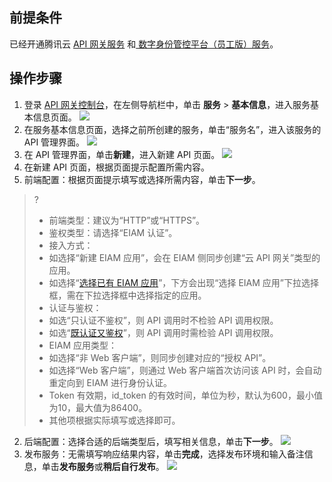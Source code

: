 ## 前提条件
已经开通腾讯云 [API 网关服务](https://console.cloud.tencent.com/apigateway/index?rid=1) 和[ 数字身份管控平台（员工版）服务](https://cloud.tencent.com/document/product/1442/56964)。

## 操作步骤
1. 登录 [API 网关控制台](https://console.cloud.tencent.com/apigateway/index?rid=1)，在左侧导航栏中，单击 **服务** > **基本信息**，进入服务基本信息页面。
![](https://main.qcloudimg.com/raw/0d9f6e20f1b440aef056778fff28e758.png)
2. 在服务基本信息页面，选择之前所创建的服务，单击“服务名”，进入该服务的 API 管理界面。
![](https://main.qcloudimg.com/raw/fdcf0f86b205be47aca38c90ecd1676a.png)
3. 在 API 管理界面，单击**新建**，进入新建 API 页面。
![](https://main.qcloudimg.com/raw/c7c55c76d19a56e5c2cb0727dfb03b25.png)
4. 在新建 API 页面，根据页面提示配置所需内容。
 1. 前端配置：根据页面提示填写或选择所需内容，单击**下一步**。
>?
>- 前端类型：建议为“HTTP”或“HTTPS”。
>- 鉴权类型：请选择“EIAM 认证”。
>- 接入方式：
>  - 如选择“新建 EIAM 应用”，会在 EIAM 侧同步创建“云 API 网关”类型的应用。
>  - 如选择“[选择已有 EIAM 应用](https://cloud.tencent.com/document/product/1442/60135)”，下方会出现“选择 EIAM 应用”下拉选择框，需在下拉选择框中选择指定的应用。
>- 认证与鉴权：
>  - 如选“只认证不鉴权”，则 API 调用时不检验 API 调用权限。
>  - 如选“[既认证又鉴权](https://cloud.tencent.com/document/product/1442/60136)”，则 API 调用时需检验 API 调用权限。
>- EIAM 应用类型：
>  - 如选择“非 Web 客户端”，则同步创建对应的“授权 API”。
>  - 如选择“Web 客户端”，则通过 Web 客户端首次访问该 API 时，会自动重定向到 EIAM 进行身份认证。
>- Token 有效期，id_token 的有效时间，单位为秒，默认为600，最小值为10，最大值为86400。
>- 其他项根据实际填写或选择即可。
 2. 后端配置：选择合适的后端类型后，填写相关信息，单击**下一步**。
 ![](https://main.qcloudimg.com/raw/e313b466d8997ed17d24cf6ae394129c.png)
 3. 发布服务：无需填写响应结果内容，单击**完成**，选择发布环境和输入备注信息，单击**发布服务**或**稍后自行发布**。
 ![](https://main.qcloudimg.com/raw/80887c1c123e073ff98a02533d57e3b3.png)
